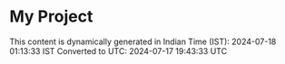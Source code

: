 # My Project

This content is dynamically generated in Indian Time (IST): 2024-07-18 01:13:33 IST
Converted to UTC: 2024-07-17 19:43:33 UTC
